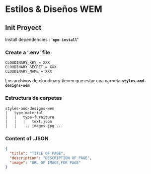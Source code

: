 # Estilos & Diseños WEM

## Init Proyect

Install dependencies : **'`npm install`'**

### Create a '.env' file

```
CLOUDINARY_KEY = XXX
CLOUDINARY_SECRET = XXX
CLOUDINARY_NAME = XXX
```

Los archivos de cloudinary tienen que estar una carpeta **`styles-and-designs-wem`**

### Estructura de carpetas

```
styles-and-designs-wem
|   type-material
|   |   type-furniture
|   |   |   text.json
|   |   ... images.jpg ...
```

### Content of .JSON

```json
{
  "title": "TITLE OF PAGE",
  "description": "DESCRIPTION OF PAGE",
  "image": "URL OF IMAGE,FOR PAGE"
}
```
